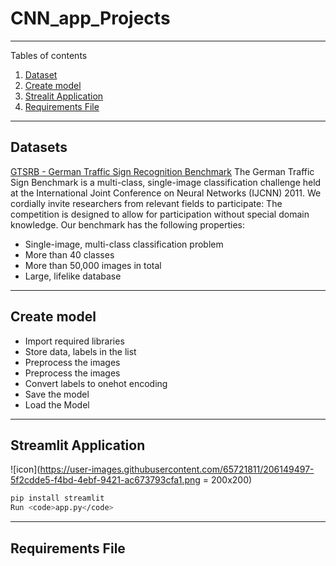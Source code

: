 # CNN_app_Projects
*******
Tables of contents  
 1. [Dataset](#data)
 2. [Create model](#Create_model)
 3. [Strealit Application](#app)
 4. [Requirements File](#file)

*******

<div id='data'/>  

## Datasets
[GTSRB - German Traffic Sign Recognition Benchmark](https://www.kaggle.com/datasets/meowmeowmeowmeowmeow/gtsrb-german-traffic-sign)
The German Traffic Sign Benchmark is a multi-class, single-image classification challenge held at the International Joint Conference on Neural Networks (IJCNN) 2011. We cordially invite researchers from relevant fields to participate: The competition is designed to allow for participation without special domain knowledge. Our benchmark has the following properties:

+ Single-image, multi-class classification problem
+ More than 40 classes
+ More than 50,000 images in total
+ Large, lifelike database

********



<div id='Create_model'/>

##  Create model 
+ Import required libraries
+ Store data, labels in the list
+ Preprocess the images
+ Preprocess the images
+ Convert labels to onehot encoding
+ Save the model
+ Load the Model


*********

<div id='app'/>

## Streamlit Application

![icon](https://user-images.githubusercontent.com/65721811/206149497-5f2cdde5-f4bd-4ebf-9421-ac673793cfa1.png = 200x200)

```bash
pip install streamlit
Run <code>app.py</code>
```


*************

<div id='file'/>


## Requirements File
